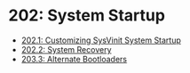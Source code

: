 # 202: System Startup
- [202.1: Customizing SysVinit System Startup](./1/)
- [202.2: System Recovery](./2/)
- [203.3: Alternate Bootloaders](./3/)
